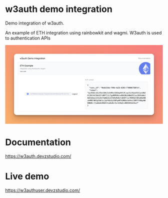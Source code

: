 # w3auth demo integration

Demo integration of w3auth.

An example of ETH integration using rainbowkit and wagmi. W3auth is used to authentication APIs

[![w3auth](https://raw.githubusercontent.com/Devzstudio/w3auth_demo/main/public/demo.png 'w3auth')]()

# Documentation

https://w3auth.devzstudio.com/

# Live demo

https://w3authuser.devzstudio.com/
